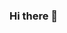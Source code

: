 ### Hi there 👋

<!--
**JuliaMbamarah/JuliaMbamarah** is a ✨ _special_ ✨ repository because its `README.md` (this file) appears on your GitHub profile.

Here are some ideas to get you started:

- 🔭 I’m currently working on Web development...
- 🌱 I’m currently learning html, css and JavaScript...
- 👯 I’m looking to collaborate on ...
- 🤔 I’m looking for help with  ...
- 💬 Ask me about ...
- 📫 How to reach me: mbamarahjulia@gmail.com...
- 😄 Pronouns: She...
- ⚡ Fun fact: ...
-->
